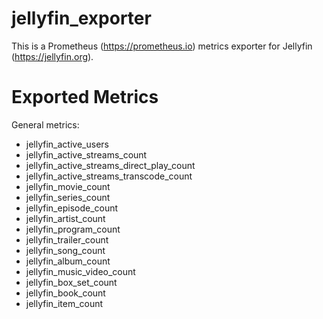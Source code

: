 # jellyfin_exporter
This is a Prometheus (https://prometheus.io) metrics exporter for Jellyfin (https://jellyfin.org).
# Exported Metrics
General metrics:
* jellyfin_active_users                  
* jellyfin_active_streams_count           
* jellyfin_active_streams_direct_play_count 
* jellyfin_active_streams_transcode_count  
* jellyfin_movie_count      
* jellyfin_series_count     
* jellyfin_episode_count    
* jellyfin_artist_count     
* jellyfin_program_count    
* jellyfin_trailer_count    
* jellyfin_song_count       
* jellyfin_album_count      
* jellyfin_music_video_count 
* jellyfin_box_set_count     
* jellyfin_book_count       
* jellyfin_item_count       